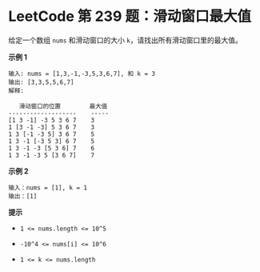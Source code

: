 # LeetCode 第 239 题：滑动窗口最大值

给定一个数组 `nums` 和滑动窗口的大小 `k`，请找出所有滑动窗口里的最大值。

**示例 1**

```
输入: nums = [1,3,-1,-3,5,3,6,7], 和 k = 3
输出: [3,3,5,5,6,7] 
解释: 

   滑动窗口的位置        最大值
-------------------    -----
[1 3 -1] -3 5 3 6 7    3
1 [3 -1 -3] 5 3 6 7    3
1 3 [-1 -3 5] 3 6 7    5
1 3 -1 [-3 5 3] 6 7    5
1 3 -1 -3 [5 3 6] 7    6
1 3 -1 -3 5 [3 6 7]    7
```

**示例 2**

```
输入：nums = [1], k = 1
输出：[1]
```

**提示**

+ `1 <= nums.length <= 10^5`

+ `-10^4 <= nums[i] <= 10^6`

+ `1 <= k <= nums.length`

<!-- TODO -->